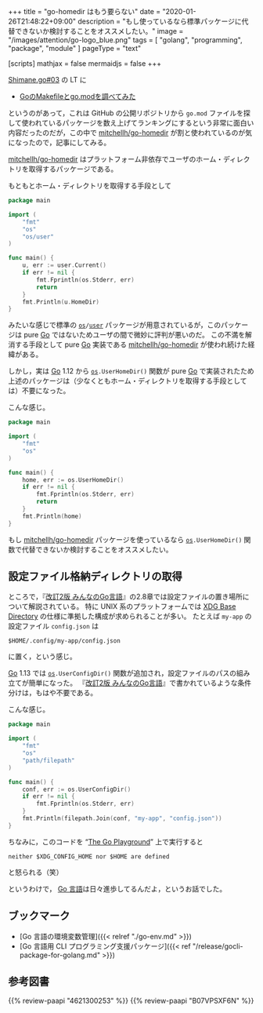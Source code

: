 +++
title = "go-homedir はもう要らない"
date =  "2020-01-26T21:48:22+09:00"
description = "もし使っているなら標準パッケージに代替できないか検討することをオススメしたい。"
image = "/images/attention/go-logo_blue.png"
tags = [ "golang", "programming", "package", "module" ]
pageType = "text"

[scripts]
  mathjax = false
  mermaidjs = false
+++

[Shimane.go#03] の LT に

- [GoのMakefileとgo.modを調べてみた](https://speakerdeck.com/ryer/shimanego3-lt)

というのがあって，これは GitHub の公開リポジトリから `go.mod` ファイルを探して使われているパッケージを数え上げてランキングにするという非常に面白い内容だったのだが，この中で [mitchellh/go-homedir] が割と使われているのが気になったので，記事にしてみる。

[mitchellh/go-homedir] はプラットフォーム非依存でユーザのホーム・ディレクトリを取得するパッケージである。

もともとホーム・ディレクトリを取得する手段として

```go
package main

import (
	"fmt"
	"os"
	"os/user"
)

func main() {
	u, err := user.Current()
	if err != nil {
		fmt.Fprintln(os.Stderr, err)
        return
	}
	fmt.Println(u.HomeDir)
}
```

みたいな感じで標準の [`os`]`/`[`user`] パッケージが用意されているが，このパッケージは pure [Go] ではないためユーザの間で微妙に評判が悪いのだ。
この不満を解消する手段として pure [Go] 実装である [mitchellh/go-homedir] が使われ続けた経緯がある。

しかし，実は [Go] 1.12 から [`os`]`.UserHomeDir()` 関数が pure [Go] で実装されたため上述のパッケージは（少なくともホーム・ディレクトリを取得する手段としては）不要になった。

こんな感じ。

```go
package main

import (
	"fmt"
	"os"
)

func main() {
	home, err := os.UserHomeDir()
	if err != nil {
		fmt.Fprintln(os.Stderr, err)
        return
	}
	fmt.Println(home)
}
```

もし [mitchellh/go-homedir] パッケージを使っているなら [`os`]`.UserHomeDir()` 関数で代替できないか検討することをオススメしたい。

## 設定ファイル格納ディレクトリの取得

ところで，『[改訂2版 みんなのGo言語]』の2.8章では設定ファイルの置き場所について解説されている。
特に UNIX 系のプラットフォームでは [XDG Base Directory] の仕様に準拠した構成が求められることが多い。
たとえば `my-app` の設定ファイル `config.json` は

```text
$HOME/.config/my-app/config.json
```
 
 に置く，という感じ。

[Go] 1.13 では [`os`]`.UserConfigDir()` 関数が追加され，設定ファイルのパスの組み立てが簡単になった。
『[改訂2版 みんなのGo言語]』で書かれているような条件分けは，もはや不要である。

こんな感じ。

```go
package main

import (
	"fmt"
	"os"
	"path/filepath"
)

func main() {
	conf, err := os.UserConfigDir()
	if err != nil {
		fmt.Fprintln(os.Stderr, err)
	}
	fmt.Println(filepath.Join(conf, "my-app", "config.json"))
}
```

ちなみに，このコードを “[The Go Playground](https://play.golang.org/)” 上で実行すると

```text
neither $XDG_CONFIG_HOME nor $HOME are defined
```

と怒られる（笑）

というわけで， [Go 言語]は日々進歩してるんだよ，というお話でした。

[Go]: https://go.dev/
[Go 言語]: https://golang.org/ "The Go Programming Language"
[Shimane.go#03]: https://shimane-go.connpass.com/event/159977/ "Shimane.go#03 - connpass"
[mitchellh/go-homedir]: https://github.com/mitchellh/go-homedir "mitchellh/go-homedir: Go library for detecting and expanding the user's home directory without cgo."
[`os`]: https://golang.org/pkg/os/ "os - The Go Programming Language"
[`user`]: https://golang.org/pkg/os/user/ "user - The Go Programming Language"
[改訂2版 みんなのGo言語]: https://www.amazon.co.jp/dp/B07VPSXF6N?tag=baldandersinf-22&linkCode=ogi&th=1&psc=1 "改訂2版 みんなのGo言語 | 松木 雅幸, mattn, 藤原 俊一郎, 中島 大一, 上田 拓也, 牧 大輔, 鈴木 健太 | コンピュータ・IT | Kindleストア | Amazon"
[XDG Base Directory]: https://standards.freedesktop.org/basedir-spec/latest/ "XDG Base Directory Specification"

## ブックマーク

- [Go 言語の環境変数管理]({{< relref "./go-env.md" >}})
- [Go 言語用 CLI プログラミング支援パッケージ]({{< ref "/release/gocli-package-for-golang.md" >}})

## 参考図書

{{% review-paapi "4621300253" %}} <!-- プログラミング言語Go -->
{{% review-paapi "B07VPSXF6N" %}} <!-- 改訂2版 みんなのGo言語 -->
